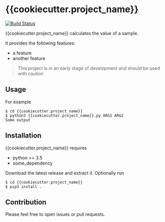 # {{cookiecutter.project_name}}

[![Build Status](https://travis-ci.com/{{cookiecutter.github_user}}/{{cookiecutter.project_name}}.svg?branch=master)](https://travis-ci.com/{{cookiecutter.github_user}}/{{cookiecutter.project_name}})

{{cookiecutter.project_name}} calculates the value of a sample.

It provides the following features:

* a feature
* another feature

> This project is in an early stage of development and should be used with caution


## Usage

For example

```
$ cd {{cookiecutter.project_name}}
$ python3 {{cookiecutter.project_name}}.py ARG1 ARG2
Some output
```


## Installation

{{cookiecutter.project_name}} requires

* python >= 3.5
* some_dependency

Download the latest release and extract it. Optionally run

```
$ cd {{cookiecutter.project_name}}
$ pip3 install .
```


## Contribution

Please feel free to open issues or pull requests.

